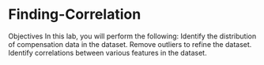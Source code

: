 # Finding-Correlation
Objectives In this lab, you will perform the following:  Identify the distribution of compensation data in the dataset.  Remove outliers to refine the dataset.  Identify correlations between various features in the dataset.
